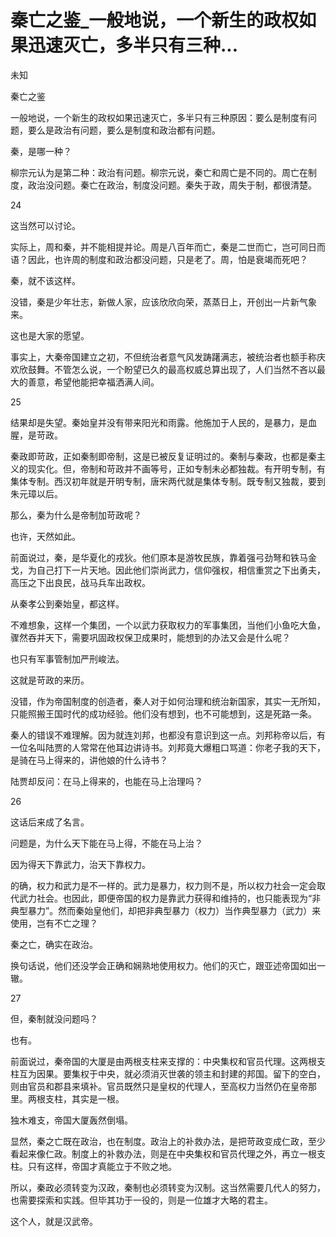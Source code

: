 # 秦亡之鉴_一般地说，一个新生的政权如果迅速灭亡，多半只有三种...

未知

秦亡之鉴

一般地说，一个新生的政权如果迅速灭亡，多半只有三种原因：要么是制度有问题，要么是政治有问题，要么是制度和政治都有问题。

秦，是哪一种？

柳宗元认为是第二种：政治有问题。柳宗元说，秦亡和周亡是不同的。周亡在制度，政治没问题。秦亡在政治，制度没问题。秦失于政，周失于制，都很清楚。

24

这当然可以讨论。

实际上，周和秦，并不能相提并论。周是八百年而亡，秦是二世而亡，岂可同日而语？因此，也许周的制度和政治都没问题，只是老了。周，怕是衰竭而死吧？

秦，就不该这样。

没错，秦是少年壮志，新做人家，应该欣欣向荣，蒸蒸日上，开创出一片新气象来。

这也是大家的愿望。

事实上，大秦帝国建立之初，不但统治者意气风发踌躇满志，被统治者也额手称庆欢欣鼓舞。不管怎么说，一个盼望已久的最高权威总算出现了，人们当然不吝以最大的善意，希望他能把幸福洒满人间。

25

结果却是失望。秦始皇并没有带来阳光和雨露。他施加于人民的，是暴力，是血腥，是苛政。

秦政即苛政，正如秦制即帝制，这是已被反复证明过的。秦制与秦政，也都是秦主义的现实化。但，帝制和苛政并不画等号，正如专制未必都独裁。有开明专制，有集体专制。西汉初年就是开明专制，唐宋两代就是集体专制。既专制又独裁，要到朱元璋以后。

那么，秦为什么是帝制加苛政呢？

也许，天然如此。

前面说过，秦，是华夏化的戎狄。他们原本是游牧民族，靠着强弓劲弩和铁马金戈，为自己打下一片天地。因此他们崇尚武力，信仰强权，相信重赏之下出勇夫，高压之下出良民，战马兵车出政权。

从秦孝公到秦始皇，都这样。

不难想象，这样一个集团，一个以武力获取权力的军事集团，当他们小鱼吃大鱼，骤然吞并天下，需要巩固政权保卫成果时，能想到的办法又会是什么呢？

也只有军事管制加严刑峻法。

这就是苛政的来历。

没错，作为帝国制度的创造者，秦人对于如何治理和统治新国家，其实一无所知，只能照搬王国时代的成功经验。他们没有想到，也不可能想到，这是死路一条。

秦人的错误不难理解。因为就连刘邦，也都没有意识到这一点。刘邦称帝以后，有一位名叫陆贾的人常常在他耳边讲诗书。刘邦竟大爆粗口骂道：你老子我的天下，是骑在马上得来的，讲他娘的什么诗书？

陆贾却反问：在马上得来的，也能在马上治理吗？

26

这话后来成了名言。

问题是，为什么天下能在马上得，不能在马上治？

因为得天下靠武力，治天下靠权力。

的确，权力和武力是不一样的。武力是暴力，权力则不是，所以权力社会一定会取代武力社会。也因此，即便帝国的权力是靠武力获得和维持的，也只能表现为“非典型暴力”。然而秦始皇他们，却把非典型暴力（权力）当作典型暴力（武力）来使用，岂有不亡之理？

秦之亡，确实在政治。

换句话说，他们还没学会正确和娴熟地使用权力。他们的灭亡，跟亚述帝国如出一辙。

27

但，秦制就没问题吗？

也有。

前面说过，秦帝国的大厦是由两根支柱来支撑的：中央集权和官员代理。这两根支柱互为因果。要集权于中央，就必须消灭世袭的领主和封建的邦国。留下的空白，则由官员和郡县来填补。官员既然只是皇权的代理人，至高权力当然仍在皇帝那里。两根支柱，其实是一根。

独木难支，帝国大厦轰然倒塌。

显然，秦之亡既在政治，也在制度。政治上的补救办法，是把苛政变成仁政，至少看起来像仁政。制度上的补救办法，则是在中央集权和官员代理之外，再立一根支柱。只有这样，帝国才真能立于不败之地。

所以，秦政必须转变为汉政，秦制也必须转变为汉制。这当然需要几代人的努力，也需要探索和实践。但毕其功于一役的，则是一位雄才大略的君主。

这个人，就是汉武帝。